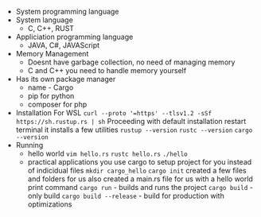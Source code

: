 * System programming language
* System language
	* C, C++, RUST
* Appliciation programming language
	* JAVA, C#, JAVAScript
* Memory Management
	* Doesnt have garbage collection, no need of managing memory
	* C and C++ you need to handle memory yourself
* Has its own package manager
	* name - Cargo
	* pip for python
	* composer for php
* Installation
	For WSL
	`curl --proto '=https' --tlsv1.2 -sSf https://sh.rustup.rs | sh`
	Proceeding with default installation
	restart terminal
	it installs a few utilities 
	`rustup --version`
	`rustc --version`
	`cargo --version`
* Running
	* hello world
		`vim hello.rs`
		`rustc hello.rs`
		`./hello`
	* practical applications 
		you use cargo to setup project for you instead of indicidual files
		`mkdir cargo_hello`
		`cargo init`
		created a few files and folders for us
		also created a main.rs file for us with a hello world print command
		`cargo run` 	- builds and runs the project
		`cargo build` 	- only build
		`cargo build --release`	- build for production with optimizations
		